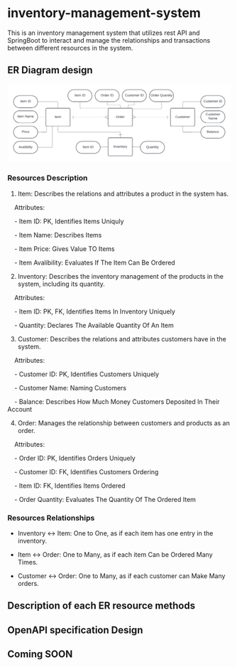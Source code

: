 # inventory-management-system

This is an inventory management system that utilizes rest API and SpringBoot to interact and manage the relationships and transactions between different resources in the system.

  

## ER Diagram design

![Alt text](ER_Diagram.png "ER Diagram")

### Resources Description

1. Item: Describes the relations and attributes a product in the system has.<br>

    Attributes:<br>

    - Item ID: PK, Identifies Items Uniquly

    - Item Name: Describes Items

    - Item Price: Gives Value TO Items

    - Item Avalibility: Evaluates If The Item Can Be Ordered

2. Inventory: Describes the inventory management of the products in the system, including its quantity.<br>

    Attributes:<br>

    - Item ID: PK, FK, Identifies Items In Inventory Uniquely

    - Quantity: Declares The Available Quantity Of An Item

3. Customer: Describes the relations and attributes customers have in the system.<br>

    Attributes:<br>

    - Customer ID: PK, Identifies Customers Uniquely

    - Customer Name: Naming Customers

    - Balance: Describes How Much Money Customers Deposited In Their Account

4. Order: Manages the relationship between customers and products as an order.<br>

    Attributes:<br>

    - Order ID: PK, Identifies Orders Uniquely

    - Customer ID: FK, Identifies Customers Ordering

    - Item ID: FK, Identifies Items Ordered

    - Order Quantity: Evaluates The Quantity Of The Ordered Item

### Resources Relationships

- Inventory <-> Item: One to One, as if each item has one entry in the inventory.<br>

- Item <-> Order: One to Many, as if each item Can be Ordered Many Times.<br>

- Customer <-> Order: One to Many, as if each customer can Make Many orders.<br>

  

## Description of each ER resource methods

  

## OpenAPI specification Design

  

## Coming SOON